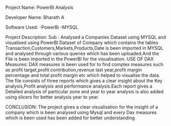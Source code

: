 Project Name: PowerBI Analysis

Developer Name: Bharath A

Software Used:
-PowerBi
-MYSQL

Project Description: Sub : Analysed a Companies Dataset using MYSQL and visualised using PowerBI Dataset of Company which contains the tables Transaction,Customers,Markets,Products,Date is been imported in MYSQL and analysed through various queries which has been uploaded.And the File is been imported in the PowerBI for the visualisation. USE OF DAX Measures: DAX measures is been used for to find complex measures such as profit target,profit contribution,revenue last year,profit margin percentage and total profit margin etc which helped to visualise the data. The file consists of three reports which gives a clear insight about the Key analysis,Profit analysis and performance analysis.Each report gives a Detailed analysis of particular zone and year to year analysis is also added using slicers for better analysis year to year.

CONCLUSION: The project gives a clear visualisation for the insight of a company which is been analysed using Mysql and every Dax measures which is been used has been added for better understanding
